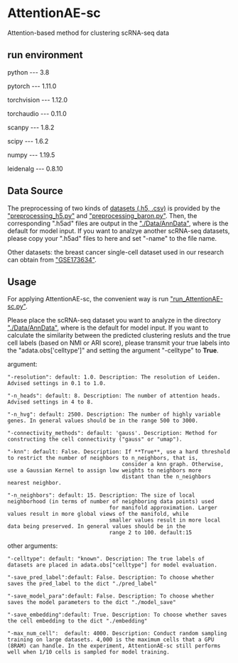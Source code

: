 # AttentionAE-sc
Attention-based method for clustering scRNA-seq data

## run environment

python --- 3.8

pytorch --- 1.11.0

torchvision --- 1.12.0

torchaudio --- 0.11.0

scanpy --- 1.8.2

scipy --- 1.6.2

numpy --- 1.19.5

leidenalg --- 0.8.10


## Data Source
The preprocessing of two kinds of [datasets (.h5, .csv)](https://github.com/LiShenghao813/AttentionAE-sc/tree/main/Data) is provided by the ["preprocessing_h5.py"](https://github.com/LiShenghao813/AttentionAE-sc/blob/main/preprocessing_h5.py) and ["preprocessing_baron.py"](https://github.com/LiShenghao813/AttentionAE-sc/blob/main/preprocessing_baron.py). Then, the corresponding ".h5ad" files are output in the ["./Data/AnnData"](https://github.com/LiShenghao813/AttentionAE-sc/tree/main/Data/AnnData), where is the default for model input. If you want to analzye another scRNA-seq datasets, please copy your ".h5ad" files to here and set "-name" to the file name.


Other datasets: the breast cancer single-cell dataset used in our research can obtain from ["GSE173634"](https://www.ncbi.nlm.nih.gov/geo/query/acc.cgi?acc=GSE173634).


## Usage
For applying AttentionAE-sc, the convenient way is  run ["run_AttentionAE-sc.py"](https://github.com/LiShenghao813/AttentionAE-sc/blob/main/run_AttentionAE-sc.py).

Please place the scRNA-seq dataset you want to analyze in the directory ["./Data/AnnData"](https://github.com/LiShenghao813/AttentionAE-sc/tree/main/Data/AnnData), where is the default for model input.
If you want to calculate the similarity between the predicted clustering resluts and the true cell labels (based on NMI or ARI score), please transmit your true labels into the "adata.obs['celltype']" and setting the argument "-celltype" to **True**.

argument:

    "-resolution": default: 1.0. Description: The resolution of Leiden. Advised settings in 0.1 to 1.0. 
    
    "-n_heads": default: 8. Description: The number of attention heads. Advised settings in 4 to 8. 

    "-n_hvg": default: 2500. Description: The number of highly variable genes. In general values should be in the range 500 to 3000. 

    "-connectivity_methods": default: 'gauss'. Description: Method for constructing the cell connectivity ("gauss" or "umap"). 

    "-knn": default: False. Description: If **True**, use a hard threshold to restrict the number of neighbors to n_neighbors, that is, 
                                        consider a knn graph. Otherwise, use a Gaussian Kernel to assign low weights to neighbors more 
                                        distant than the n_neighbors nearest neighbor.
    
    "-n_neighbors": default: 15. Description: The size of local neighborhood (in terms of number of neighboring data points) used 
                                    for manifold approximation. Larger values result in more global views of the manifold, while 
                                    smaller values result in more local data being preserved. In general values should be in the 
                                    range 2 to 100. default:15
    
other arguments:

    "-celltype": default: "known". Description: The true labels of datasets are placed in adata.obs["celltype"] for model evaluation.
    
    "-save_pred_label":default: False. Description: To choose whether saves the pred_label to the dict "./pred_label"
    
    "-save_model_para":default: False. Description: To choose whether saves the model parameters to the dict "./model_save"
    
    "-save_embedding":default: True. Description: To choose whether saves the cell embedding to the dict "./embedding"
    
    "-max_num_cell":  default: 4000. Description: Conduct random sampling training on large datasets. 4,000 is the maximum cells that a GPU (8RAM) can handle. In the experiment, AttentionAE-sc still performs well when 1/10 cells is sampled for model training. 
